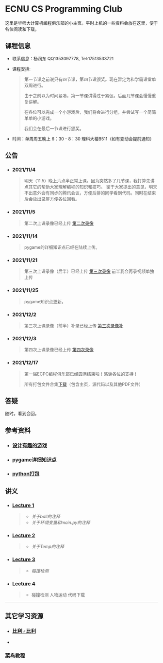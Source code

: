 ECNU CS Programming Club
======
这里是华师大计算机编程俱乐部的小主页。平时上机的一些资料会放在这里，便于各位阅读和下载。



<h2>课程信息</h2>

* 联系信息：杨润东 QQ1353097778, Tel:17513533721

* 课程安排:

  > 第一节课之前说只有四节课，第四节课颁奖。现在暂定为和学霸课堂单双周进行。
  >
  > 由于之前以为时间紧凑，第一节课讲得过于紧促。后面几节课会慢慢重复讲解。
  >
  > 在各位可以完成一个小游戏后，我们将会进行分组，并尝试写一个简简单单的小游戏。
  >
  > 我们会在最后一节课进行颁奖。

* 时间：单周周五晚上 6：30 - 8：30 理科大楼B511（如有变动会提前通知）



## 公告

* ### 2021/11/4

    > 明天（11.5）晚上六点半正常上课。因为突然多了几节课，我打算先讲点其它的帮助大家理解编程的知识和技巧。 
    > 鉴于大家提出的意见，明天不出意外会有同步的腾讯会议，方便后排的同学看到代码。同时在结束后会放出录屏方便各位回看。

* ### 2021/11/5

    > 第二次上课录像已经上传 <a target="_blank" href="https://www.bilibili.com/video/BV1Q3411k7xb?spm_id_from=333.999.0.0">第二次录像</a>
    
* ### 2021/11/14

    > pygame的详细知识点已经在陆续上传。
    
* ### 2021/11/21
    > 第三次上课录像（后半）已经上传 <a target="_blank" href="https://www.bilibili.com/video/BV1Z34y1d7zb/">第三次录像</a>
    > 前半我会再录视频单独上传
    
* ### 2021/11/25

	> pygame知识点更新。
	
* ### 2021/12/2

    > 第三次上课录像（前半）补录已经上传 <a target="_blank" href="https://www.bilibili.com/video/BV1xF4118797">第三次录像补</a>
    
* ### 2021/12/3

    > 第四次上课录像已经上传 <a target="_blank" href="https://www.bilibili.com/video/BV1ei4y1o72H">第四次录像</a>

* ### 2021/12/17

    > 第一届ECPC编程俱乐部已经圆满结束啦！感谢各位的支持！
    >
    > 所有打包文件合集[下载](https://raw.githubusercontent.com/JSYRD/ECNUCS_Programming_Club/main/ECNU_programming_Club.zip)（包含主页，源代码以及其他PDF文件）



## 答疑

随时。看到会回。



## 参考资料

* <h3><a target="_blank" href="./Clubbbbbb/References/设计有趣的游戏-pdf.pdf">设计有趣的游戏</a></h3>

* <h3><a target="_blank" href="./Clubbbbbb/References/Summary/pygame详细知识点.html">pygame详细知识点</a></h3>

* <h3><a target="_blank" href="./Clubbbbbb/PackageUpCourse/python打包.html">python打包</a></h3>

<h2>讲义</h2>

* <h3><a href="https://www.ecpc.top/ECPC_2021/Lecture1.html">Lecture 1</a></h3>

  > * *关于ball的注释*
  > * *关于环境变量和main.py的注释*

* <h3><a href="https://www.ecpc.top/ECPC_2021/Lecture2.html">Lecture 2</a></h3>

  > * *关于Temp的注释*

* <h3><a href="https://www.ecpc.top/ECPC_2021/Lecture3.html">Lecture 3</a></h3>

  > * *碰撞检测*
  
* <h3><a href="https://www.ecpc.top/ECPC_2021/Lecture4.html">Lecture 4</a></h3>

  > * 碰撞检测 人物运动 代码下载


-----



## 其它学习资源

* <h3><a target="_blank" href="https://www.bilibili.com">比利♂比利</a></h3>
* 

  <h3><a target="_blank" href="https://www.runoob.com">菜鸟教程</a></h3>

